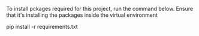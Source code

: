 To install pckages required for this project, run the command below. Ensure that it's installing the packages inside the virtual environment

pip install -r requirements.txt
